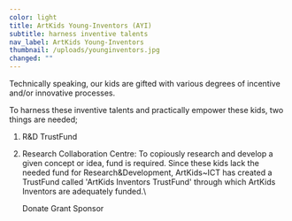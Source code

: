 ```yaml
---
color: light
title: ArtKids Young-Inventors (AYI)
subtitle: harness inventive talents
nav_label: ArtKids Young-Inventors
thumbnail: /uploads/younginventors.jpg
changed: ""
---
```

Technically speaking, our kids are gifted with various degrees of incentive and/or innovative processes. 

To harness these inventive talents and practically empower these kids, two things are needed; 

1. R&D TrustFund
2. Research Collaboration Centre:
   To copiously research and develop a given concept or idea, fund is required. Since these kids lack the needed fund for Research&Development, ArtKids~ICT has created a TrustFund called 'ArtKids Inventors TrustFund' through which ArtKids Inventors are adequately funded.\

   Donate
   Grant
   Sponsor